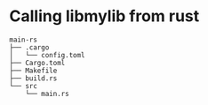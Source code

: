 # Calling libmylib from rust

```
main-rs
├── .cargo
│   └── config.toml
├── Cargo.toml
├── Makefile
├── build.rs
└── src
    └── main.rs
```
